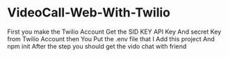 # VideoCall-Web-With-Twilio
First you make the Twilio Account 
Get the SID KEY API Key And secret Key from Twilio Account then You Put the .env file that I Add this project And npm init 
After the step you should get the vido chat with friend
